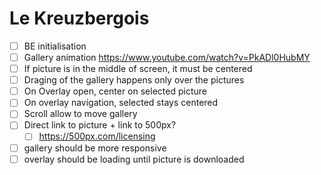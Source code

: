 # Le Kreuzbergois

- [ ] BE initialisation
- [ ] Gallery animation https://www.youtube.com/watch?v=PkADl0HubMY 
- [ ] If picture is in the middle of screen, it must be centered
- [ ] Draging of the gallery happens only over the pictures
- [ ] On Overlay open, center on selected picture
- [ ] On overlay navigation, selected stays centered
- [ ] Scroll allow to move gallery
- [ ] Direct link to picture + link to 500px? 
  - [ ] https://500px.com/licensing
- [ ] gallery should be more responsive
- [ ] overlay should be loading until picture is downloaded